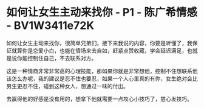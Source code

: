 # 如何让女生主动来找你 - P1 - 陈广希情感 - BV1W3411e72K

如何让女生主动来找你，很简单兄弟们，接下来我说的内容，你要是听懂了，我保证就算你是恋爱小白，也能在情场来去自如，赶紧点赞收藏，学会延迟满足，也就是说你能控制住自己，不去联系对方。

这是一种情商非常非常高的心理技能，那如果你就是非常想他，控制不住想联系他该怎么办呢，我的建议是忍不住也要忍，如果一个人心里真的有你，女生绝对会比男生更忍不住，碰到这种女人，想通过一味的付出。

去赢得他的好感是没有用的，想拿下他就需要一点攻心小技巧了，慈心发技巧。